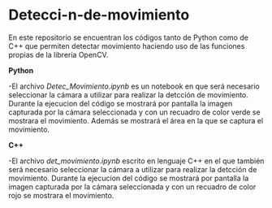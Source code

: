 # Detecci-n-de-movimiento
En este repositorio se encuentran los códigos tanto de Python como de C++ que permiten detectar movimiento haciendo uso de las funciones propias de la librería OpenCV.

**Python**

-El archivo *Detec_Movimiento.ipynb* es un notebook en que será necesario seleccionar la cámara a utilizar para realizar la detcción de movimiento. 
Durante la ejecucion del código se mostrará por pantalla la imagen capturada por la cámara seleccionada y con un recuadro de color verde se mostrara el movimiento. Además se mostrará el área en la que se captura el movimiento.

**C++**

-El archivo *det_movimiento.ipynb* escrito en lenguaje C++ en el que también será necesario seleccionar la cámara a utilizar para realizar la detcción de movimiento. 
Durante la ejecucion del código se mostrará por pantalla la imagen capturada por la cámara seleccionada y con un recuadro de color rojo se mostrara el movimiento.
